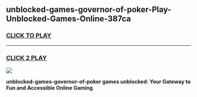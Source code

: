 
## unblocked-games-governor-of-poker-Play-Unblocked-Games-Online-387ca
<h3>
<a href="https://premium76.site?title=unblocked-games-governor-of-poker&ref=25A">CLICK TO PLAY</a></h3>
<hr>

<h3>
<a href="https://premium76.site?title=unblocked-games-governor-of-poker&ref=25A">CLICK 2 PLAY</a>
  
</h3>

<a href="https://premium76.site?title=unblocked-games-governor-of-poker&ref=25A"><img src="https://clearcache.store/games.png"></a>


**unblocked-games-governor-of-poker games unblocked: Your Gateway to Fun and Accessible Online Gaming**
